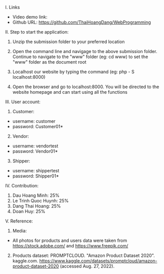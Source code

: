 I. Links
- Video demo link: 
- Github URL: https://github.com/ThaiHoangDang/WebProgramming 

II. Step to start the application:

1. Unzip the submission folder to your preferred location

2. Open the command line and navigage to the above submission folder. Continue to navigate to the "www" folder (eg: cd www) to set the "www" folder as the document root

3. Localhost our website by typing the command (eg: php - S localhost:8000)

4. Open the browser and go to localhost:8000. You will be directed to the website homepage and can start using all the functions

III. User account: 
 
1. Customer: 
- username: customer
- password: Customer01*

2. Vendor:
- username: vendortest
- password: Vendor01*

3. Shipper: 
- username: shippertest
- password: Shipper01*

IV. Contribution:
1. Dau Hoang Minh: 25%
2. Le Trinh Quoc Huynh: 25%
3. Dang Thai Hoang: 25%
4. Doan Huy: 25%

V. Reference:
1. Media:
- All photos for products and users data were taken from https://stock.adobe.com/ and https://www.freepik.com/
2. Products dataset: 
    PROMPTCLOUD. "Amazon Product Dataset 2020". kaggle.com. https://www.kaggle.com/datasets/promptcloud/amazon-product-dataset-2020 (accessed Aug. 27, 2022).
